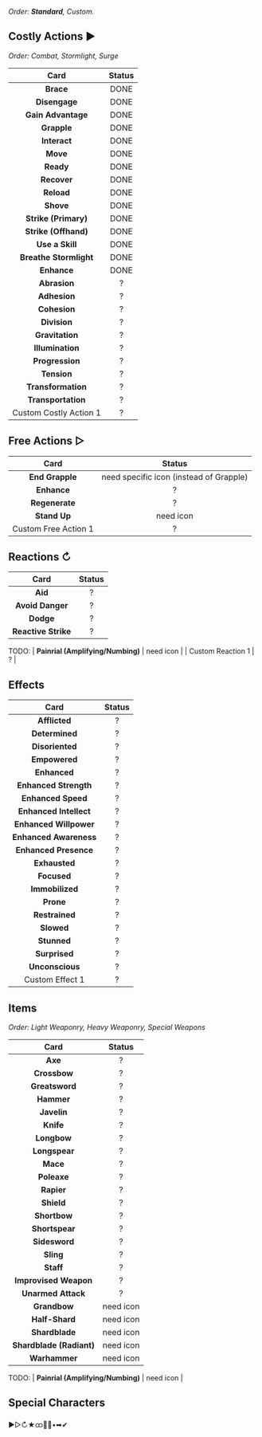 _Order: **Standard**, Custom._

## Costly Actions ▶

_Order: Combat, Stormlight, Surge_

| Card | Status |
| :-: | :-: |
| **Brace** | DONE |
| **Disengage** | DONE |
| **Gain Advantage** | DONE |
| **Grapple** | DONE |
| **Interact** | DONE |
| **Move** | DONE |
| **Ready** | DONE |
| **Recover** | DONE |
| **Reload** | DONE |
| **Shove** | DONE |
| **Strike (Primary)** | DONE |
| **Strike (Offhand)** | DONE |
| **Use a Skill** | DONE |
| **Breathe Stormlight** | DONE |
| **Enhance** | DONE |
| **Abrasion** | ? |
| **Adhesion** | ? |
| **Cohesion** | ? |
| **Division** | ? |
| **Gravitation** | ? |
| **Illumination** | ? |
| **Progression** | ? |
| **Tension** | ? |
| **Transformation** | ? |
| **Transportation** | ? |
| Custom Costly Action 1 | ? |

## Free Actions ▷

| Card | Status |
| :-: | :-: |
| **End Grapple** | need specific icon (instead of Grapple) |
| **Enhance** | ? |
| **Regenerate** | ? |
| **Stand Up** | need icon |
| Custom Free Action 1 | ? |

## Reactions ↻

| Card | Status |
| :-: | :-: |
| **Aid** | ? |
| **Avoid Danger** | ? |
| **Dodge** | ? |
| **Reactive Strike** | ? |
TODO:
| **Painrial (Amplifying/Numbing)** | need icon |
| Custom Reaction 1 | ? |

## Effects

| Card | Status |
| :-: | :-: |
| **Afflicted** | ? |
| **Determined** | ? |
| **Disoriented** | ? |
| **Empowered** | ? |
| **Enhanced** | ? |
| **Enhanced Strength** | ? |
| **Enhanced Speed** | ? |
| **Enhanced Intellect** | ? |
| **Enhanced Willpower** | ? |
| **Enhanced Awareness** | ? |
| **Enhanced Presence** | ? |
| **Exhausted** | ? |
| **Focused** | ? |
| **Immobilized** | ? |
| **Prone** | ? |
| **Restrained** | ? |
| **Slowed** | ? |
| **Stunned** | ? |
| **Surprised** | ? |
| **Unconscious** | ? |
| Custom Effect 1 | ? |

## Items

_Order: Light Weaponry, Heavy Weaponry, Special Weapons_

| Card | Status |
| :-: | :-: |
| **Axe** | ? |
| **Crossbow** | ? |
| **Greatsword** | ? |
| **Hammer** | ? |
| **Javelin** | ? |
| **Knife** | ? |
| **Longbow** | ? |
| **Longspear** | ? |
| **Mace** | ? |
| **Poleaxe** | ? |
| **Rapier** | ? |
| **Shield** | ? |
| **Shortbow** | ? |
| **Shortspear** | ? |
| **Sidesword** | ? |
| **Sling** | ? |
| **Staff** | ? |
| **Improvised Weapon** | ? |
| **Unarmed Attack** | ? |
| **Grandbow** | need icon |
| **Half-Shard** | need icon |
| **Shardblade** | need icon |
| **Shardblade (Radiant)** | need icon |
| **Warhammer** | need icon |
TODO:
| **Painrial (Amplifying/Numbing)** | need icon |

## Special Characters

▶▷↻★ထ🔵🔴•➡✔
